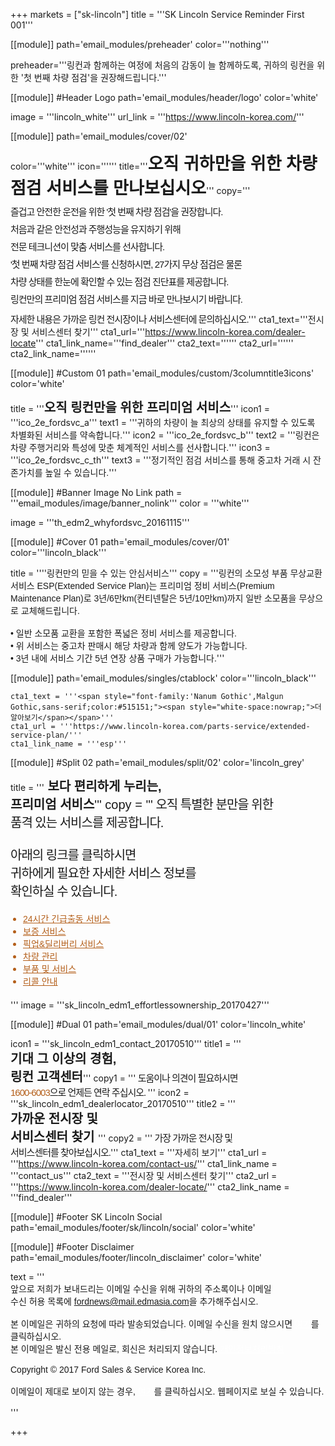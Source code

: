 
+++
markets = ["sk-lincoln"]
title = '''SK Lincoln Service Reminder First 001'''

[[module]]
path='email_modules/preheader'
color='''nothing'''

   preheader='''링컨과 함께하는 여정에 처음의 감동이 늘 함께하도록, 귀하의 링컨을 위한 '첫 번째 차량 점검'을 권장해드립니다.'''

[[module]] #Header Logo
path='email_modules/header/logo'
color='white'

  image = '''lincoln_white'''
  url_link = '''https://www.lincoln-korea.com/'''

[[module]]
path='email_modules/cover/02'

color='''white'''
icon=''''''
title='''<span style="font-Size:27px;font-family:'Nanum Gothic',Malgun Gothic,sans-serif"><b>오직 귀하만을 위한 차량 점검 서비스를 만나보십시오</b></span>'''
copy='''<span style="font-size:15px;line-height: 14px;font-family:'Nanum Gothic',Malgun Gothic,sans-serif;letter-spacing: -1px;"><br /><br />즐겁고 안전한 운전을 위한 '첫 번째 차량 점검'을 권장합니다.<br /><br />처음과 같은 안전성과 주행성능을 유지하기 위해<br /><br />전문 테크니션이 맞춤 서비스를 선사합니다.<br /><br />'첫 번째 차량 점검 서비스'를 신청하시면, 27가지 무상 점검은 물론<br /><br />차량 상태를 한눈에 확인할 수 있는 점검 진단표를 제공합니다.<br /><br />링컨만의 프리미엄 점검 서비스를 지금 바로 만나보시기 바랍니다.<br /><br />자세한 내용은 가까운 링컨 전시장이나 서비스센터에  문의하십시오.</span>'''
cta1_text='''<span style="font-family:'Nanum Gothic',Malgun Gothic,sans-serif">전시장 및 서비스센터 찾기</span>'''
cta1_url='''https://www.lincoln-korea.com/dealer-locate'''
cta1_link_name='''find_dealer'''
cta2_text=''''''
cta2_url=''''''
cta2_link_name=''''''

[[module]] #Custom 01
path='email_modules/custom/3columntitle3icons'
color='white'

title = '''<span style="font-size:20px;font-family:'Nanum Gothic',Malgun Gothic,sans-serif"><b>오직 링컨만을 위한 프리미엄 서비스</b></span>'''
  icon1 = '''ico_2e_fordsvc_a'''
  text1 = '''<span style="font-family:'Nanum Gothic',Malgun Gothic,sans-serif">귀하의 차량이 늘 최상의 상태를 유지할 수 있도록 차별화된 서비스를 약속합니다.</span>'''
  icon2 = '''ico_2e_fordsvc_b'''
  text2 = '''<span style="font-family:'Nanum Gothic',Malgun Gothic,sans-serif">링컨은 차량 주행거리와 특성에 맞춘 체계적인 서비스를 선사합니다.</span>'''
  icon3 = '''ico_2e_fordsvc_c_th'''
  text3 = '''<span style="font-family:'Nanum Gothic',Malgun Gothic,sans-serif">정기적인 점검 서비스를 통해 중고차 거래 시 잔존가치를 높일 수 있습니다.</span>'''

[[module]] #Banner Image No Link
path = '''email_modules/image/banner_nolink'''
color = '''white'''

  image = '''th_edm2_whyfordsvc_20161115'''

[[module]] #Cover 01
path='email_modules/cover/01'
color='''lincoln_black'''

title = ''''<span style="font-family:'Nanum Gothic',Malgun Gothic,sans-serif">링컨만의 믿을 수 있는 안심서비스</span>'''
copy = '''<span style="font-family:'Nanum Gothic',Malgun Gothic,sans-serif">링컨의 소모성 부품 무상교환 서비스 ESP(Extended Service Plan)는 프리미엄 정비 서비스(Premium Maintenance Plan)로 3년/6만km(컨티넨탈은 5년/10만km)까지 일반 소모품을 무상으로 교체해드립니다.<br/><br/> &#8226; 일반 소모품 교환을 포함한 폭넓은 정비 서비스를 제공합니다.<br/> &#8226; 위 서비스는 중고차 판매시 해당 차량과 함께 양도가 가능합니다. <br/> &#8226; 3년 내에 서비스 기간 5년 연장 상품 구매가 가능합니다.</span>'''

[[module]]
path='email_modules/singles/ctablock'
color='''lincoln_black'''

	cta1_text = '''<span style="font-family:'Nanum Gothic',Malgun Gothic,sans-serif;color:#515151;"><span style="white-space:nowrap;">더 알아보기</span></span>'''
	cta1_url = '''https://www.lincoln-korea.com/parts-service/extended-service-plan/'''
	cta1_link_name = '''esp'''

[[module]] #Split 02
path='email_modules/split/02'
color='lincoln_grey'

title = '''<span style="font-family:'Nanum Gothic',Malgun Gothic,sans-serif;font-size:20px;"><span style="font-weight:bold;">
<span style="white-space:nowrap;">보다 편리하게 누리는,</span><br />
<span style="white-space:nowrap;">프리미엄 서비스</span></span>'''
copy = '''<span style="font-family:'Nanum Gothic',Malgun Gothic,sans-serif;letter-spacing: -1px;">
<span style="white-space:nowrap;">오직 특별한 분만을 위한</span><br />
<span style="white-space:nowrap;">품격 있는 서비스를 제공합니다.</span><br /><br />
<span style="white-space:nowrap;">아래의 링크를 클릭하시면</span><br />
<span style="white-space:nowrap;">귀하에게 필요한 자세한 서비스 정보를</span><br />
<span style="white-space:nowrap;">확인하실 수 있습니다.</span>
<ul style="margin: 20px; padding: 0;text-decoration:underline; color:#b45f1a">
<li><a href="https://www.lincoln-korea.com/parts-service/roadside-assistance/" name="era" style="text-decoration:underline; color:#b45f1a;font-family:'Nanum Gothic',Malgun Gothic,sans-serif;"><span style="white-space:nowrap;">24시간 긴급출동 서비스</span></a></li>
<li><a href="https://www.lincoln-korea.com/parts-service/warranty/" name="warranty" style="text-decoration:underline; color:#b45f1a;font-family:'Nanum Gothic',Malgun Gothic,sans-serif;"><span style="white-space:nowrap;">보증 서비스</span></a></li>
<li><a href="https://www.lincoln-korea.com/parts-service/pick-delivery/" name="pick_delivery" style="text-decoration:underline; color:#b45f1a;font-family:'Nanum Gothic',Malgun Gothic,sans-serif;"><span style="white-space:nowrap;">픽업&딜리버리 서비스</span></a></li>
<li><a href="https://www.lincoln-korea.com/vehicle-maintenance/" name="vehicle_maintenance" style="text-decoration:underline; color:#b45f1a;font-family:'Nanum Gothic',Malgun Gothic,sans-serif;"><span style="white-space:nowrap;">차량 관리</span></a></li>
<li><a href="https://www.lincoln-korea.com/genuine-parts/" name="parts_service" style="text-decoration:underline; color:#b45f1a;font-family:'Nanum Gothic',Malgun Gothic,sans-serif;"><span style="white-space:nowrap;">부품 및 서비스</span></a></li>
<li><a href="https://www.lincoln-korea.com/parts-service/recall-guidance/" name="recall_guidance" style="text-decoration:underline; color:#b45f1a;font-family:'Nanum Gothic',Malgun Gothic,sans-serif;"><span style="white-space:nowrap;">리콜 안내</span></a></li>
</ul></span>'''
  image = '''sk_lincoln_edm1_effortlessownership_20170427'''

[[module]] #Dual 01
path='email_modules/dual/01'
color='lincoln_white'

  icon1 = '''sk_lincoln_edm1_contact_20170510'''
  title1 = '''<span style="font-size:20px;font-family:'Nanum Gothic',Malgun Gothic,sans-serif"><span style="font-weight:bold;">
  <span style="white-space:nowrap;">기대 그 이상의 경험,</span><br />
  <span style="white-space:nowrap;">링컨 고객센터</span></span></span>'''
  copy1 = '''<span style="font-size:15px;font-family:'Nanum Gothic',Malgun Gothic,sans-serif;letter-spacing: -1px;">
  <span style="white-space:nowrap;">도움이나 의견이 필요하시면</span><br />
  <span style="white-space:nowrap;"><a href="tel:1600-6003" name="tel" style="text-decoration:none; color:#b45f1a;">1600-6003</a>으로 언제든 연락 주십시오.</span>
  </span>'''
  icon2 = '''sk_lincoln_edm1_dealerlocator_20170510'''
  title2 = '''<span style="font-size:20px;font-family:'Nanum Gothic',Malgun Gothic,sans-serif"><span style="font-weight:bold;">
  <span style="white-space:nowrap;">가까운 전시장 및</span><br />
  <span style="white-space:nowrap;">서비스센터 찾기</span>
  </span></span>'''
  copy2 = '''<span style="font-size:15px;font-family:'Nanum Gothic',Malgun Gothic,sans-serif;letter-spacing: -1px;">
  <span style="white-space:nowrap;">가장 가까운 전시장 및</span><br />
  <span style="white-space:nowrap;">서비스센터를 찾아보십시오.</span></span>'''
  cta1_text = '''<span style="font-family:'Nanum Gothic',Malgun Gothic,sans-serif"><span style="white-space:nowrap;">자세히 보기</span></span>'''
  cta1_url = '''https://www.lincoln-korea.com/contact-us/'''
  cta1_link_name = '''contact_us'''
  cta2_text = '''<span style="font-family:'Nanum Gothic',Malgun Gothic,sans-serif"><span style="white-space:nowrap;">전시장 및 서비스센터 찾기</span></span>'''
  cta2_url = '''https://www.lincoln-korea.com/dealer-locate/'''
  cta2_link_name = '''find_dealer'''

[[module]] #Footer SK Lincoln Social
path='email_modules/footer/sk/lincoln/social'
color='white'

[[module]] #Footer Disclaimer
path='email_modules/footer/lincoln_disclaimer'
color='white'

 text = '''<span style="font-family:'Nanum Gothic',Malgun Gothic,sans-serif"><br/>
 <span style="white-space:nowrap;">앞으로 저희가 보내드리는 이메일 수신을 위해 귀하의 주소록이나 이메일</span>
 <span style="white-space:nowrap;">수신 허용 목록에 <span style="font-family:'Nanum Gothic',Malgun Gothic,sans-serif; text-decoration:underline;">fordnews@mail.edmasia.com</span>을 추가해주십시오.</span><br/><br/>
본 이메일은 귀하의 요청에 따라 발송되었습니다. 이메일 수신을 원치 않으시면 <a href="<%unsubscribe_link_text%>" style="color:#FFFFFF; text-decoration:underline">여기</a>를 클릭하십시오.<br />
본 이메일은 발신 전용 메일로, 회신은 처리되지 않습니다. <a href="https://www.lincoln-korea.com/privacy/" name="privacy" style="text-decoration:underline; color:#FFFFFF;">개인정보처리방침</a><br/><br/>
 <span style="white-space:nowrap;">Copyright © 2017 Ford Sales & Service Korea Inc.</span><br /><br />
 이메일이 제대로 보이지 않는 경우, <a href="<%syslink_message_read url='/public/read_message.jsp'%>" style="color:#FFFFFF; text-decoration:underline">여기</a>를 클릭하십시오. 웹페이지로 보실 수 있습니다.
 <br /><br /></span>
 '''

+++
